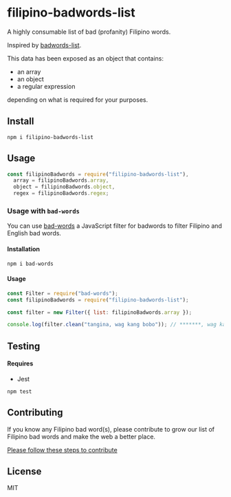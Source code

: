 # filipino-badwords-list

A highly consumable list of bad (profanity) Filipino words.

Inspired by [badwords-list](https://github.com/web-mech/badwords-list).

This data has been exposed as an object that contains:

- an array
- an object
- a regular expression

depending on what is required for your purposes.

## Install

```
npm i filipino-badwords-list
```

## Usage

```js
const filipinoBadwords = require("filipino-badwords-list"),
  array = filipinoBadwords.array,
  object = filipinoBadwords.object,
  regex = filipinoBadwords.regex;
```

### Usage with `bad-words`

You can use [bad-words](https://www.npmjs.com/package/bad-words) a JavaScript filter for badwords to filter Filipino and English bad words.

#### Installation

```
npm i bad-words
```

#### Usage

```js
const Filter = require("bad-words");
const filipinoBadwords = require("filipino-badwords-list");

const filter = new Filter({ list: filipinoBadwords.array });

console.log(filter.clean("tangina, wag kang bobo")); // *******, wag kang ****
```

## Testing

#### Requires

- Jest

```
npm test
```

## Contributing

If you know any Filipino bad word(s), please contribute to grow our list of Filipino bad words and make the web a better place.

[Please follow these steps to contribute](https://github.com/jromest/filipino-badwords-list/blob/master/CONTRIBUTING.md)

## License

MIT
